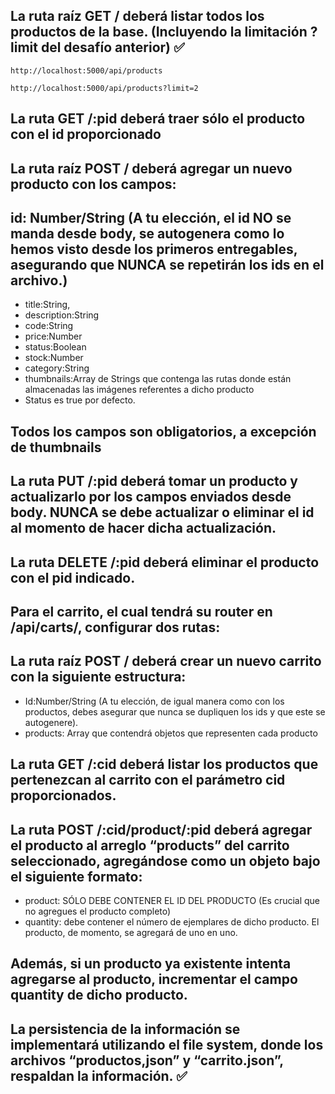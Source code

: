 ## La ruta raíz GET / deberá listar todos los productos de la base. (Incluyendo la limitación ?limit del desafío anterior) ✅

`http://localhost:5000/api/products`

`http://localhost:5000/api/products?limit=2`

## La ruta GET /:pid deberá traer sólo el producto con el id proporcionado

## La ruta raíz POST / deberá agregar un nuevo producto con los campos:

## id: Number/String (A tu elección, el id NO se manda desde body, se autogenera como lo hemos visto desde los primeros entregables, asegurando que NUNCA se repetirán los ids en el archivo.)

- title:String,
- description:String
- code:String
- price:Number
- status:Boolean
- stock:Number
- category:String
- thumbnails:Array de Strings que contenga las rutas donde están almacenadas las imágenes referentes a dicho producto
- Status es true por defecto.

## Todos los campos son obligatorios, a excepción de thumbnails

## La ruta PUT /:pid deberá tomar un producto y actualizarlo por los campos enviados desde body. NUNCA se debe actualizar o eliminar el id al momento de hacer dicha actualización.

## La ruta DELETE /:pid deberá eliminar el producto con el pid indicado.

## Para el carrito, el cual tendrá su router en /api/carts/, configurar dos rutas:

## La ruta raíz POST / deberá crear un nuevo carrito con la siguiente estructura:

- Id:Number/String (A tu elección, de igual manera como con los productos, debes asegurar que nunca se dupliquen los ids y que este se autogenere).
- products: Array que contendrá objetos que representen cada producto

## La ruta GET /:cid deberá listar los productos que pertenezcan al carrito con el parámetro cid proporcionados.

## La ruta POST /:cid/product/:pid deberá agregar el producto al arreglo “products” del carrito seleccionado, agregándose como un objeto bajo el siguiente formato:

- product: SÓLO DEBE CONTENER EL ID DEL PRODUCTO (Es crucial que no agregues el producto completo)
- quantity: debe contener el número de ejemplares de dicho producto. El producto, de momento, se agregará de uno en uno.

## Además, si un producto ya existente intenta agregarse al producto, incrementar el campo quantity de dicho producto.

## La persistencia de la información se implementará utilizando el file system, donde los archivos “productos,json” y “carrito.json”, respaldan la información. ✅
